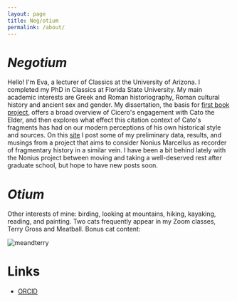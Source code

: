 ```yaml
---
layout: page
title: Neg/otium
permalink: /about/
---
```


# *Negotium* 

Hello! I'm Eva, a lecturer of Classics at the University of Arizona. I completed my PhD in Classics at Florida State University. My main academic interests are Greek and Roman historiography, Roman cultural history and ancient sex and gender. My dissertation, the basis for [first book project](https://evacarrara.github.io/evacarrara/research/), offers a broad overview of Cicero's engagement with Cato the Elder, and then explores what effect this citation context of Cato's fragments has had on our modern perceptions of his own historical style and sources. On this [site](https://evacarrara.github.io/evacarrara/blog/) I post some of my preliminary data, results, and musings from a project that aims to consider Nonius Marcellus as recorder of fragmentary history in a similar vein. I have been a bit behind lately with the Nonius project between moving and taking a well-deserved rest after graduate school, but hope to have new posts soon.

# *Otium*

Other interests of mine: birding, looking at mountains, hiking, kayaking, reading, and painting. Two cats frequently appear in my Zoom classes, Terry Gross and Meatball. Bonus cat content:

![meandterry](/evacarrara/assets/me.jpg) 



# Links

* [ORCID](https://orcid.org/0000-0002-1855-8884)
